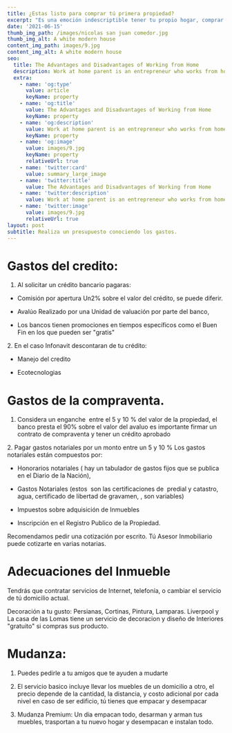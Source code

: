 ```yaml
---
title: ¿Estas listo para comprar tú primera propiedad?
excerpt: "Es una emoción indescriptible tener tu propio hogar, comprar una propiedad requiere: Pagar un enganche\_ entre el 5 y 10 % del valor de la propiedad, Pagar gastos notariales por un monto entre un 5 y 10 % Los gastos notarias son: Honorarios notariales ( hay un tabulador de gastos fijos que se publica en el Diario de la Nacion), Gastos Notariales (estos\_ son las certificaciones de\_ predial y catastro, agua, certificado de libertad de gravamen, , son variables) Recomendamos pedir una cotizacion por escrito. Impuestos por comprar una propiedad. Gastos de registro cada estado de la republica Mexicana cuenta con el Registro Público de la Propiedad donde se \"inscribe\" tu propiedad"
date: '2021-06-15'
thumb_img_path: /images/nicolas san juan comedor.jpg
thumb_img_alt: A white modern house
content_img_path: images/9.jpg
content_img_alt: A white modern house
seo:
  title: The Advantages and Disadvantages of Working from Home
  description: Work at home parent is an entrepreneur who works from home
  extra:
    - name: 'og:type'
      value: article
      keyName: property
    - name: 'og:title'
      value: The Advantages and Disadvantages of Working from Home
      keyName: property
    - name: 'og:description'
      value: Work at home parent is an entrepreneur who works from home
      keyName: property
    - name: 'og:image'
      value: images/9.jpg
      keyName: property
      relativeUrl: true
    - name: 'twitter:card'
      value: summary_large_image
    - name: 'twitter:title'
      value: The Advantages and Disadvantages of Working from Home
    - name: 'twitter:description'
      value: Work at home parent is an entrepreneur who works from home
    - name: 'twitter:image'
      value: images/9.jpg
      relativeUrl: true
layout: post
subtitle: Realiza un presupuesto conociendo los gastos.
---
```

# Gastos del credito:

1.  Al solicitar un crédito bancario pagaras:

*   Comisión por apertura Un2% sobre el valor del crédito, se puede diferir.

*   Avalúo Realizado por una Unidad de valuación por parte del banco, 

*   Los bancos tienen promociones en tiempos específicos como el Buen Fin en los que pueden ser "gratis"

2\. En el caso Infonavit descontaran de tu crédito:

*   Manejo del credito

*   Ecotecnologias 

# Gastos de la compraventa.

1.  Considera un enganche  entre el 5 y 10 % del valor de la propiedad, el banco presta el 90% sobre el valor del avaluo es importante  firmar un contrato de compraventa  y tener un crédito aprobado

2\. Pagar gastos notariales por un monto entre un 5 y 10 % Los gastos notariales están compuestos por:

*   Honorarios notariales ( hay un tabulador de gastos fijos que se publica en el Diario de la Nación),

*   Gastos Notariales (estos  son las certificaciones de  predial y catastro, agua, certificado de libertad de gravamen, , son variables)

*   Impuestos sobre adquisición de Inmuebles

*   Inscripción en el Registro Publico de la Propiedad.

Recomendamos pedir una cotización por escrito.  Tú Asesor Inmobiliario puede cotizarte en varias notarias.

# Adecuaciones del Inmueble

Tendrás que contratar servicios de Internet, telefonía, o cambiar el servicio de tú domicilio actual.

Decoración a tu gusto: Persianas, Cortinas, Pintura, Lamparas. Liverpool y La casa de las Lomas tiene un servicio de decoracion y diseño de Interiores "gratuito" si compras sus producto.

# Mudanza:

1.  Puedes pedirle a tu amigos que te ayuden a mudarte

2.  El servicio basico incluye llevar los muebles de un domicilio a otro, el precio depende de la cantidad, la distancia, y costo adicional por cada nivel en caso de ser edificio,  tú tienes que empacar y desempacar

3.  Mudanza Premium: Un dia empacan todo, desarman y arman tus muebles, trasportan a tu nuevo hogar y desempacan e instalan todo.

